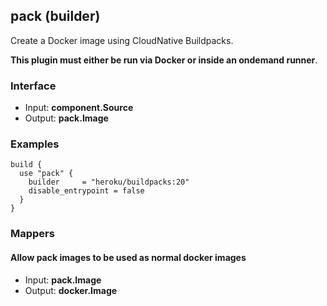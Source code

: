 <!-- This file was generated via `make gen/integrations-hcl` -->
## pack (builder)

Create a Docker image using CloudNative Buildpacks.

**This plugin must either be run via Docker or inside an ondemand runner**.

### Interface

- Input: **component.Source**
- Output: **pack.Image**

### Examples

```hcl
build {
  use "pack" {
	builder     = "heroku/buildpacks:20"
	disable_entrypoint = false
  }
}
```

### Mappers

#### Allow pack images to be used as normal docker images

- Input: **pack.Image**
- Output: **docker.Image**

